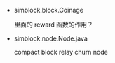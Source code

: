 * simblock.block.Coinage

    里面的 reward 函数的作用？

* simblock.node.Node.java

    compact block relay
    churn node